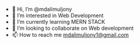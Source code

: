 - 👋 Hi, I’m @mdalimuljony
- 👀 I’m interested in Web Development
- 🌱 I’m currently learning MERN STACK
- 💞️ I’m looking to collaborate on Web development 
- 📫 How to reach me mdalimuljony1@gmail.com 

<!---
mdalimuljony/mdalimuljony is a ✨ special ✨ repository because its `README.md` (this file) appears on your GitHub profile.
You can click the Preview link to take a look at your changes.
--->
